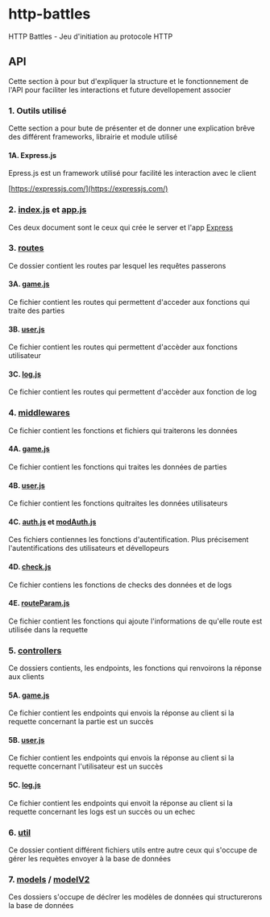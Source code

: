 # http-battles
HTTP Battles - Jeu d'initiation au protocole HTTP

## API
Cette section à pour but d'expliquer la structure et le fonctionnement de l'API pour faciliter les interactions et future devellopement associer

###     1. Outils utilisé
Cette section a pour bute de présenter et de donner une explication brêve des différent frameworks, librairie et module utilisé

####        1A. Express.js
Epress.js est un framework utilisé pour facilité les interaction avec le client

[https://expressjs.com/](https://expressjs.com/)
###     2. [index.js](api/index.js) et [app.js](api/app.js)
Ces deux document sont le ceux qui crée le server et l'app [Express](#expressjs)

###     3. [routes](api/routes)
Ce dossier contient les routes par lesquel les requêtes passerons

####        3A. [game.js](api/routes/game.js)
Ce fichier contient les routes qui permettent d'acceder aux fonctions qui traite des parties

####        3B. [user.js](api/routes/user.js)
Ce fichier contient les routes qui permettent d'accèder aux fonctions utilisateur

####        3C. [log.js ](api/routes/log.js)
Ce fichier contient les routes qui permettent d'accèder aux fonction de log

###     4. [middlewares](api/middleware)
Ce fichier contient les fonctions et fichiers qui traiterons les données

####        4A. [game.js](api/middleware/game.js)
Ce fichier contient les fonctions qui traites les données de parties

####        4B. [user.js](api/middleware/user.js)
Ce fichier contient les fonctions quitraites les données utilisateurs

####        4C. [auth.js](api/middleware/auth.js) et [modAuth.js](api/middleware/modAut.js)
Ces fichiers contiennes les fonctions d'autentification. Plus précisement l'autentifications des utilisateurs et dévellopeurs

####        4D. [check.js](api/middleware/check.js)
Ce fichier contiens les fonctions de checks des données et de logs

####        4E. [routeParam.js](api/middleware/routeParam.js)
Ce fichier contient les fonctions qui ajoute l'informations de qu'elle route est utilisée dans la requette

###     5. [controllers](api/controllers) 
Ce dossiers contients, les endpoints, les fonctions qui renvoirons la réponse aux clients

####        5A. [game.js](api/controllers/game.js)
Ce fichier contient les endpoints qui envois la réponse au client si la requette concernant la partie est un succès

####        5B. [user.js](api/controllers/user.js)
Ce fichier contient les endpoints qui envois la réponse au client si la requette concernant l'utilisateur est un succès

####        5C. [log.js](api/controllers/log.js)
Ce fichier contient les endpoints qui envoit la réponse au client si la requette concernant les logs est un succès ou un echec

###     6. [util](api/util)
Ce dossier contient différent fichiers utils entre autre ceux qui s'occupe de gérer les requètes envoyer à la base de données

###     7. [models](api/models) / [modelV2](api/modelV2)
Ces dossiers s'occupe de déclrer les modèles de données qui structurerons la base de données


